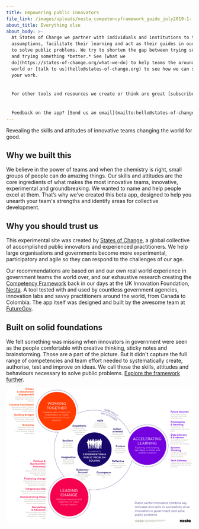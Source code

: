 ```yaml
---
title: Empowering public innovators
file_link: /images/uploads/nesta_competencyframework_guide_july2019-1-.pdf
about_title: Everything else
about_body: >-
  At States of Change we partner with individuals and institutions to test their
  assumptions, facilitate their learning and act as their guides in our efforts
  to solve public problems. We try to shorten the gap between trying something
  and trying something *better.* See [what we
  do](https://states-of-change.org/what-we-do) to help teams the around the
  world or [talk to us](hello@states-of-change.org) to see how we can support
  your work.


  For other tools and resources we create or think are great [subscribe to our fortnightly newsletter](http://eepurl.com/gU_QZr).


  Feedback on the app? [Send us an email](mailto:hello@states-of-change.org) and tell us what you think.
---
```

Revealing the skills and attitudes of innovative teams changing the world for good.

## Why we built this

We believe in the power of teams and when the chemistry is right, small groups of people can do amazing things. Our skills and attitudes are the core ingredients of what makes the most innovative teams, innovative, experimental and groundbreaking. We wanted to name and help people excel at them. That’s why we’ve created this beta app, designed to help you unearth your team's strengths and identify areas for collective development.

## Why you should trust us

This experimental site was created by [States of Change](https://states-of-change.org/), a global collective of accomplished public innovators and experienced practitioners. We help large organisations and governments become more experimental, participatory and agile so they can respond to the challenges of our age.

Our recommendations are based on and our own real world experience in government teams the world over, and our exhaustive research creating the [Competency Framework](https://states-of-change.org/resources/competency-framework-for-experimental-problem-solving-1) back in our days at the UK Innovation Foundation, [Nesta](https://www.nesta.org.uk/). A tool tested with and used by countless government agencies, innovation labs and savvy practitioners around the world, from Canada to Colombia. The app itself was designed and built by the awesome team at [FutureGov](https://wearefuturegov.com/).

## Built on solid foundations

We felt something was missing when innovators in government were seen as the people comfortable with creative thinking, sticky notes and brainstorming. Those are a part of the picture. But it didn't capture the full range of competencies and team effort needed to systematically create, authorise, test and improve on ideas. We call those the skills, attitudes and behaviours necessary to solve public problems. [Explore the framework further](https://states-of-change.org/resources/competency-framework-for-experimental-problem-solving-1). 

![The Competency Framework ](public/images/uploads/nesta_pps_competency_framework_jpeg.jpg)